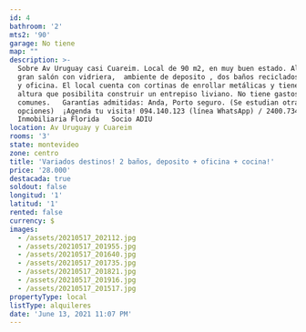 ```yaml
---
id: 4
bathroom: '2'
mts2: '90'
garage: No tiene
map: ""
description: >-
  Sobre Av Uruguay casi Cuareim. Local de 90 m2, en muy buen estado. Al frente
  gran salón con vidriera,  ambiente de deposito , dos baños reciclados, cocina
  y oficina. El local cuenta con cortinas de enrollar metálicas y tiene una
  altura que posibilita construir un entrepiso liviano. No tiene gastos
  comunes.   Garantías admitidas: Anda, Porto seguro. (Se estudian otras
  opciones)  ¡Agenda tu visita! 094.140.123 (línea WhatsApp) / 2400.7347.  
  Inmobiliaria Florida   Socio ADIU
location: Av Uruguay y Cuareim
rooms: '3'
state: montevideo
zone: centro
title: 'Variados destinos! 2 baños, deposito + oficina + cocina!'
price: '28.000'
destacada: true
soldout: false
longitud: '1'
latitud: '1'
rented: false
currency: $
images:
  - /assets/20210517_202112.jpg
  - /assets/20210517_201955.jpg
  - /assets/20210517_201640.jpg
  - /assets/20210517_201735.jpg
  - /assets/20210517_201821.jpg
  - /assets/20210517_201916.jpg
  - /assets/20210517_201517.jpg
propertyType: local
listType: alquileres
date: 'June 13, 2021 11:07 PM'
---
```


